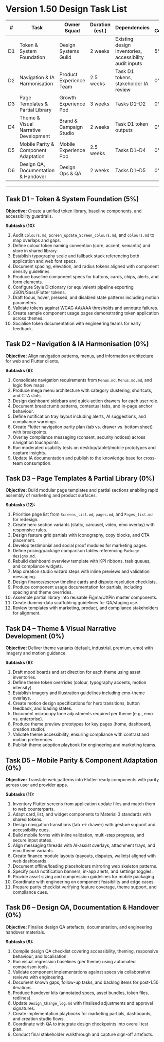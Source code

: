 # Version 1.50 Design Task List

| # | Task | Owner Squad | Duration (est.) | Dependencies | % Complete |
|---|------|-------------|-----------------|--------------|------------|
| D1 | Token & System Foundation | Design Systems Guild | 2 weeks | Existing design inventories, accessibility audit inputs | 5% |
| D2 | Navigation & IA Harmonisation | Product Experience Team | 2.5 weeks | Task D1 tokens, stakeholder IA review | 0% |
| D3 | Page Templates & Partial Library | Growth Experience Pod | 3 weeks | Tasks D1–D2 | 0% |
| D4 | Theme & Visual Narrative Development | Brand & Campaign Studio | 2 weeks | Task D1 token outputs | 0% |
| D5 | Mobile Parity & Component Adaptation | Mobile Experience Pod | 2.5 weeks | Tasks D1–D4 | 0% |
| D6 | Design QA, Documentation & Handover | Design Ops & QA | 2 weeks | Tasks D1–D5 | 0% |

---

## Task D1 – Token & System Foundation (5%)
**Objective:** Create a unified token library, baseline components, and accessibility guardrails.

**Subtasks (10):**
1. Audit `Colours.md`, `Screen_update_Screen_colours.md`, and `colours.md` to map overlaps and gaps.
2. Define colour token naming convention (core, accent, semantic) and store in shared library.
3. Establish typography scale and fallback stack referencing both application and web font specs.
4. Document spacing, elevation, and radius tokens aligned with component density guidelines.
5. Produce baseline component specs for buttons, cards, chips, alerts, and form elements.
6. Configure Style Dictionary (or equivalent) pipeline exporting JSON/Sass/Flutter tokens.
7. Draft focus, hover, pressed, and disabled state patterns including motion parameters.
8. Validate tokens against WCAG AA/AAA thresholds and annotate failures.
9. Create sample component usage pages demonstrating token application across themes.
10. Socialise token documentation with engineering teams for early feedback.

## Task D2 – Navigation & IA Harmonisation (0%)
**Objective:** Align navigation patterns, menus, and information architecture for web and Flutter clients.

**Subtasks (9):**
1. Consolidate navigation requirements from `Menus.md`, `Menus.md.md`, and logic flow maps.
2. Produce mega menu architecture with category clustering, shortcuts, and CTA slots.
3. Design dashboard sidebars and quick-action drawers for each user role.
4. Document breadcrumb patterns, contextual tabs, and in-page anchor behaviour.
5. Define notification tray layout including alerts, AI suggestions, and compliance warnings.
6. Create Flutter navigation parity plan (tab vs. drawer vs. bottom sheet) with breakpoints.
7. Overlay compliance messaging (consent, security notices) across navigation touchpoints.
8. Run moderated usability tests on desktop/tablet/mobile prototypes and capture insights.
9. Update IA documentation and publish to the knowledge base for cross-team consumption.

## Task D3 – Page Templates & Partial Library (0%)
**Objective:** Build modular page templates and partial sections enabling rapid assembly of marketing and product surfaces.

**Subtasks (12):**
1. Prioritise page list from `Screens_list.md`, `pages.md`, and `Pages_list.md` for redesign.
2. Create hero section variants (static, carousel, video, emo overlay) with responsive rules.
3. Design feature grid partials with iconography, copy blocks, and CTA placement.
4. Develop testimonial and social proof modules for marketing pages.
5. Define pricing/package comparison tables referencing `Package designs.md`.
6. Rebuild dashboard overview template with KPI ribbons, task queues, and compliance widgets.
7. Map creation studio wizard steps with inline previews and validation messaging.
8. Design finance/escrow timeline cards and dispute resolution checklists.
9. Produce component usage documentation for partials, including spacing and theme overrides.
10. Assemble partial library into reusable Figma/UXPin master components.
11. Create dummy-data scaffolding guidelines for QA/staging use.
12. Review templates with marketing, product, and compliance stakeholders for alignment.

## Task D4 – Theme & Visual Narrative Development (0%)
**Objective:** Deliver theme variants (default, industrial, premium, emo) with imagery and motion guidance.

**Subtasks (8):**
1. Draft mood boards and art direction for each theme using asset inventories.
2. Define theme token overrides (colour, typography accents, motion intensity).
3. Establish imagery and illustration guidelines including emo-theme overlays.
4. Create motion design specifications for hero transitions, button feedback, and loading states.
5. Document microcopy tone adjustments required per theme (e.g., emo vs. enterprise).
6. Produce theme preview prototypes for key pages (home, dashboard, creation studio).
7. Validate theme accessibility, ensuring compliance with contrast and motion preferences.
8. Publish theme adoption playbook for engineering and marketing teams.

## Task D5 – Mobile Parity & Component Adaptation (0%)
**Objective:** Translate web patterns into Flutter-ready components with parity across user and provider apps.

**Subtasks (11):**
1. Inventory Flutter screens from application update files and match them to web counterparts.
2. Adapt card, list, and widget components to Material 3 standards with shared tokens.
3. Design navigation transitions (tab ↔ drawer) with gesture support and accessibility cues.
4. Build mobile forms with inline validation, multi-step progress, and secure input states.
5. Align messaging threads with AI-assist overlays, attachment trays, and emo theme variants.
6. Create finance module layouts (payouts, disputes, wallets) aligned with web dashboards.
7. Document offline/loading placeholders mirroring web skeleton patterns.
8. Specify push notification banners, in-app alerts, and settings toggles.
9. Provide asset sizing and compression guidelines for mobile packaging.
10. Coordinate with engineering on component feasibility and edge cases.
11. Prepare parity checklist verifying feature coverage, theme support, and compliance cues.

## Task D6 – Design QA, Documentation & Handover (0%)
**Objective:** Finalise design QA artefacts, documentation, and engineering handover materials.

**Subtasks (9):**
1. Compile design QA checklist covering accessibility, theming, responsive behaviour, and localisation.
2. Run visual regression baselines (per theme) using automated comparison tools.
3. Validate component implementations against specs via collaborative reviews with engineering.
4. Document known gaps, follow-up tasks, and backlog items for post-1.50 iterations.
5. Produce handover kits (annotated specs, asset bundles, token files, redlines).
6. Update `Design_Change_log.md` with finalised adjustments and approval signatures.
7. Create implementation playbooks for marketing partials, dashboards, and creation studio flows.
8. Coordinate with QA to integrate design checkpoints into overall test plan.
9. Conduct final stakeholder walkthrough and capture sign-off artefacts.
